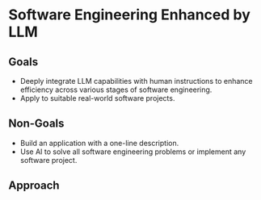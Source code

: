 # Software Engineering Enhanced by LLM

## Goals
- Deeply integrate LLM capabilities with human instructions to enhance efficiency across various stages of software engineering.
- Apply to suitable real-world software projects.

## Non-Goals
- Build an application with a one-line description.
- Use AI to solve all software engineering problems or implement any software project.

## Approach
